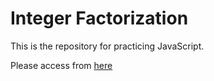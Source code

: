 # Integer Factorization

This is the repository for practicing JavaScript.

Please access from [here](https://pullmay.github.io/Factorization/)
